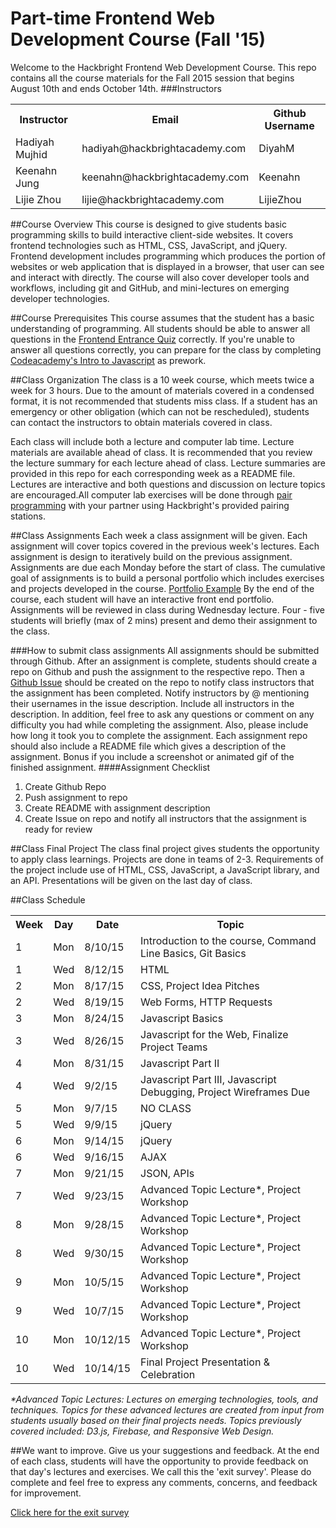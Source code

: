 # Part-time Frontend Web Development Course (Fall '15)
Welcome to the Hackbright Frontend Web Development Course. This repo contains all the course materials for the Fall 2015 session that begins August 10th and ends October 14th.
###Instructors
<table>
	<tr>
		<th>Instructor</th>
		<th>Email</th>
		<th>Github Username</th>
	</tr>
	<tr>
		<td>Hadiyah Mujhid</td>
		<td>hadiyah@hackbrightacademy.com</td>
		<td>DiyahM</td>
	</tr>
	<tr>
		<td>Keenahn Jung</td>
		<td>keenahn@hackbrightacademy.com</td>
		<td>Keenahn</td>
	</tr>
	<tr>
		<td>Lijie Zhou</td>
		<td>lijie@hackbrightacademy.com</td>
		<td>LijieZhou</td>
	</tr>
</table>

##Course Overview
This course is designed to give students basic programming skills to build interactive client-side websites. It covers frontend technologies such as HTML, CSS, JavaScript, and jQuery. Frontend development includes programming which produces the portion of websites or web application that is displayed in a browser, that user can see and interact with directly. The course will also cover developer tools and workflows, including git and GitHub, and mini-lectures on emerging developer technologies.

##Course Prerequisites
This course assumes that the student has a basic understanding of programming. All students should be able to answer all questions in the [Frontend Entrance Quiz](https://docs.google.com/a/hackbrightacademy.com/forms/d/1C0VJ6cXmbkbBvFl2JKpnp8MBJQwzP0KtJ5n8CnACVrI/viewform) correctly. If you're unable to answer all questions correctly, you can prepare for the class by completing [Codeacademy's Intro to Javascript](https://www.codecademy.com/en/tracks/javascript) as prework.

##Class Organization
The class is a 10 week course, which meets twice a week for 3 hours. Due to the amount of materials covered in a condensed format, it is not recommended that students miss class. If a student has an emergency or other obligation (which can not be rescheduled), students can contact the instructors to obtain materials covered in class.

Each class will include both a lecture and computer lab time. Lecture materials are available ahead of class. It is recommended that you review the lecture summary for each lecture ahead of class. Lecture summaries are provided in this repo for each corresponding week as a README file. Lectures are interactive and both questions and discussion on lecture topics are encouraged.All computer lab exercises will be done through [pair programming](http://www.wikihow.com/Pair-Program) with your partner using Hackbright's provided pairing stations.  

##Class Assignments
Each week a class assignment will be given. Each assignment will cover topics covered in the previous week's lectures. Each assignment is design to iteratively build on the previous assignment. Assignments are due each Monday before the start of class. The cumulative goal of assignments is to build a personal portfolio which includes exercises and projects developed in the course. [Portfolio Example](https://themeavenue.github.io/Behance-API-Handlebars/) By the end of the course, each student will have an interactive front end portfolio. Assignments will be reviewed in class during Wednesday lecture. Four - five students will briefly (max of 2 mins) present and demo their assignment to the class.

###How to submit class assignments
All assignments should be submitted through Github. After an assignment is complete, students should create a repo on Github and push the assignment to the respective repo. Then a [Github Issue](https://guides.github.com/features/issues/) should be created on the repo to notify class instructors that the assignment has been completed. Notify instructors by @ mentioning their usernames in the issue description. Include all instructors in the description. In addition, feel free to ask any questions or comment on any difficulty you had while completing the assignment. Also, please include how long it took you to complete the assignment. Each assignment repo should also include a README file which gives a description of the assignment. Bonus if you include a screenshot or animated gif of the finished assignment.
####Assignment Checklist
1. Create Github Repo
2. Push assignment to repo
3. Create README with assignment description
4. Create Issue on repo and notify all instructors that the assignment is ready for review

##Class Final Project
The class final project gives students the opportunity to apply class learnings. Projects are done in teams of 2-3. Requirements of the project include use of HTML, CSS, JavaScript, a JavaScript library, and an API. Presentations will be given on the last day of class. 

##Class Schedule
<table>
	<tr>
		<th>Week</th>
		<th>Day</th>
		<th>Date</th>
		<th>Topic</th>
	</tr>
	<tr>
		<td>1</td>
		<td>Mon</td>
		<td>8/10/15</td>
		<td>Introduction to the course, Command Line Basics, Git Basics</td>
	</tr>
	<tr>
		<td>1</td>
		<td>Wed</td>
		<td>8/12/15</td>
		<td>HTML</td>
	</tr>
	<tr>
		<td>2</td>
		<td>Mon</td>
		<td>8/17/15</td>
		<td>CSS, Project Idea Pitches</td>
	</tr>
	<tr>
		<td>2</td>
		<td>Wed</td>
		<td>8/19/15</td>
		<td>Web Forms, HTTP Requests</td>
	</tr>
	<tr>
		<td>3</td>
		<td>Mon</td>
		<td>8/24/15</td>
		<td>Javascript Basics</td>
	</tr>
	<tr>
		<td>3</td>
		<td>Wed</td>
		<td>8/26/15</td>
		<td>Javascript for the Web, Finalize Project Teams</td>
	</tr>
	<tr>
		<td>4</td>
		<td>Mon</td>
		<td>8/31/15</td>
		<td>Javascript Part II</td>
	</tr>
	<tr>
		<td>4</td>
		<td>Wed</td>
		<td>9/2/15</td>
		<td>Javascript Part III, Javascript Debugging, Project Wireframes Due</td>
	</tr>
	<tr>
		<td>5</td>
		<td>Mon</td>
		<td>9/7/15</td>
		<td>NO CLASS</td>
	</tr>
	<tr>
		<td>5</td>
		<td>Wed</td>
		<td>9/9/15</td>
		<td>jQuery</td>
	</tr>
	<tr>
		<td>6</td>
		<td>Mon</td>
		<td>9/14/15</td>
		<td>jQuery</td>
	</tr>
	<tr>
		<td>6</td>
		<td>Wed</td>
		<td>9/16/15</td>
		<td>AJAX</td>
	</tr>
	<tr>
		<td>7</td>
		<td>Mon</td>
		<td>9/21/15</td>
		<td>JSON, APIs</td>
	</tr>
	<tr>
		<td>7</td>
		<td>Wed</td>
		<td>9/23/15</td>
		<td>Advanced Topic Lecture*, Project Workshop</td>
	</tr>
	<tr>
		<td>8</td>
		<td>Mon</td>
		<td>9/28/15</td>
		<td>Advanced Topic Lecture*, Project Workshop</td>
	</tr>
	<tr>
		<td>8</td>
		<td>Wed</td>
		<td>9/30/15</td>
		<td>Advanced Topic Lecture*, Project Workshop</td>
	</tr>
	<tr>
		<td>9</td>
		<td>Mon</td>
		<td>10/5/15</td>
		<td>Advanced Topic Lecture*, Project Workshop</td>
	</tr>
	<tr>
		<td>9</td>
		<td>Wed</td>
		<td>10/7/15</td>
		<td>Advanced Topic Lecture*, Project Workshop</td>
	</tr>
	<tr>
		<td>10</td>
		<td>Mon</td>
		<td>10/12/15</td>
		<td>Advanced Topic Lecture*, Project Workshop</td>
	</tr>
	<tr>
		<td>10</td>
		<td>Wed</td>
		<td>10/14/15</td>
		<td>Final Project Presentation & Celebration</td>
	</tr>
</table>
<i>*Advanced Topic Lectures: Lectures on emerging technologies, tools, and techniques. Topics for these advanced lectures are created from input from students usually based on their final projects needs. Topics previously covered included: D3.js, Firebase, and Responsive Web Design.</i>

##We want to improve. Give us your suggestions and feedback.
At the end of each class, students will have the opportunity to provide feedback on that day's lectures and exercises. We call this the 'exit survey'. Please do complete and feel free to express any comments, concerns, and feedback for improvement.

[Click here for the exit survey](http://frontend.hackbrightacademy.com/)
			  


